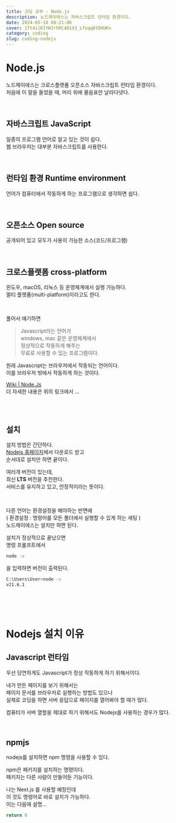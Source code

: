```yaml
---
title: 코딩 공부 - Node.js
description: 노드제이에스는 자바스크립트 런타임 환경이다.
date: 2024-05-10 08:21:06
cover: 1Tt4ilKIYWJrhRC4D1X3_LfoqqDtDHUKn
category: coding
slug: coding-nodejs
---
```


# Node.js

노드제이에스는 크로스플랫폼 오픈소스 자바스크립트 런타임 환경이다.  
처음에 이 말을 들었을 때, 머리 위에 물음표만 날라다녓다.

<br>

## 자바스크립트 JavaScript

일종의 프로그램 언어로 알고 있는 것이 쉽다.  
웹 브라우저는 대부분 자바스크립트를 사용한다.

<br>

## 런타임 환경 Runtime environment

언어가 컴퓨터에서 작동하게 하는 프로그램으로 생각하면 쉽다.

<br>

## 오픈소스 Open source

공개되어 있고 모두가 사용이 가능한 소스(코드/프로그램)

<br>

## 크로스플랫폼 cross-platform

윈도우, macOS, 리눅스 등 운영체계에서 실행 가능하다.  
멀티 플랫폼(multi-platform)이라고도 한다.

<br>

풀어서 얘기하면

> Javascript라는 언어가  
> windows, mac 같은 운영체계에서  
> 정상적으로 작동하게 해주는  
> 무료로 사용할 수 있는 프로그램이다.

원래 Javascript는 브라우저에서 작동되는 언어이다.  
이를 브라우저 밖에서 작동하게 하는 것이다.

[Wiki | Node.Js](https://ko.wikipedia.org/wiki/Node.js)  
더 자세한 내용은 위의 링크에서 ...

<br>
<br>

## 설치

설치 방법은 간단하다.  
[Nodejs 홈페이지](https://nodejs.org/en)에서 다운로드 받고  
순서대로 설치만 하면 끝이다.

여러개 버전이 있는데,  
최신 **LTS** 버전을 추천한다.  
서비스를 유지하고 있고, 안정적이라는 뜻이다.

<br>

다른 언어는 환경설정을 해야하는 반면에  
( 환경설정 : 명령어를 모든 폴더에서 실행할 수 있게 하는 세팅 )  
노드제이에스는 설치만 하면 된다.

설치가 정상적으로 끝났으면  
명령 프롤프트에서

```bash
node -v
```

을 입력하면 버전이 출력된다.

```bash
C:\Users\User>node -v
v21.6.1

```

<br>
<br>
<br>

# Nodejs 설치 이유

## Javascript 런타임

우선 당연하게도 Javascript가 정상 작동하게 하기 위해서이다.

내가 만든 페이지를 보기 위해서는  
페이지 문서를 브라우저로 실행하는 방법도 있으나  
실제로 코딩을 하면 서버 응답으로 페이지를 열어봐야 할 때가 많다.

컴퓨터가 서버 열할을 제대로 하기 위해서도 Nodejs를 사용하는 경우가 많다.

<br>

## npmjs

nodejs를 설치하면 npm 명령을 사용할 수 있다.

npm은 패키지를 설치하는 명령이다.  
패키지는 다른 사람이 만들어둔 기능이다.

나는 Next.js 를 사용할 예정인데  
이 것도 명령어로 바로 설치가 가능하다.  
이는 다음에 설명...

```c++
return 0
```
